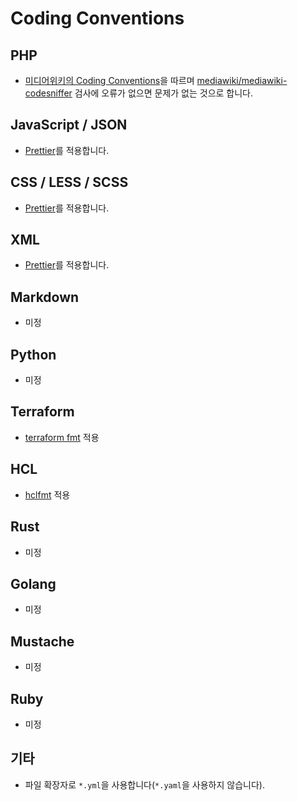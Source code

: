 # Coding Conventions

## PHP

- [미디어위키의 Coding Conventions]을 따르며 [mediawiki/mediawiki-codesniffer] 검사에 오류가 없으면 문제가 없는 것으로 합니다.

## JavaScript / JSON

- [Prettier]를 적용합니다.

## CSS / LESS / SCSS

- [Prettier]를 적용합니다.

## XML

- [Prettier]를 적용합니다.

## Markdown

- 미정

## Python

- 미정

## Terraform

- [terraform fmt] 적용

## HCL

- [hclfmt] 적용

## Rust

- 미정

## Golang

- 미정

## Mustache

- 미정

## Ruby

- 미정

## 기타

- 파일 확장자로 `*.yml`을 사용합니다(`*.yaml`을 사용하지 않습니다).

[미디어위키의 Coding Conventions]: https://www.mediawiki.org/wiki/Special:MyLanguage/Manual:Coding_conventions
[prettier]: https://prettier.io/
[mediawiki/mediawiki-codesniffer]: https://packagist.org/packages/mediawiki/mediawiki-codesniffer
[terraform fmt]: https://www.terraform.io/docs/cli/commands/fmt.html
[hclfmt]: https://pkg.go.dev/github.com/hashicorp/hcl/v2/cmd/hclfmt
